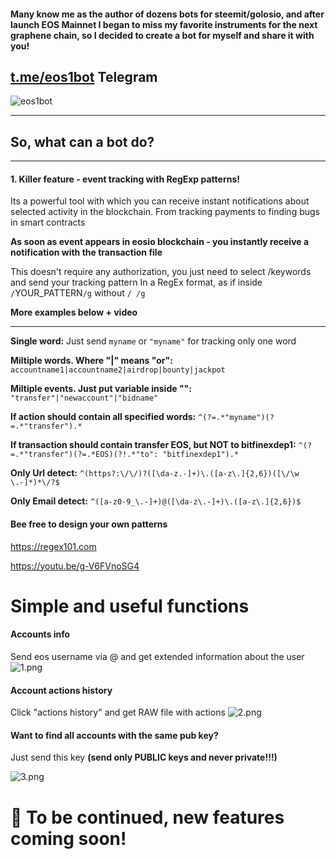 #### Many know me as the author of dozens bots for steemit/golosio, and after launch EOS Mainnet I began to miss my favorite instruments for the next graphene chain, so I decided to create a bot for myself and share it with you!

## [t.me/eos1bot](https://t.me/eos1bot) Telegram
![eos1bot](https://cdn.steemitimages.com/DQmQzmi1ue8BkjLNpApsQ4YztFQHZ9qmd2s84RGuLyfmF7e/eos1bot.jpg)

***

## So, what can a bot do?

***


#### 1. Killer feature - event tracking with RegExp patterns! 
Its a powerful tool with which you can receive instant notifications about selected activity in the blockchain.
From tracking payments to finding bugs in smart contracts

**As soon as event appears in eosio blockchain - you instantly receive a notification with the transaction file**

This doesn't require any authorization, you just need to select  /keywords and send your tracking pattern 
In a RegEx format, as if inside `/`YOUR_PATTERN`/g`  without  `/ /g` 

**More examples below + video**
***
**Single word:**
Just send `myname` or `"myname"` for tracking only one word

**Miltiple words. Where "|" means "or":**
`accountname1|accountname2|airdrop|bounty|jackpot`
    
**Miltiple events. Just put variable inside "":**
`"transfer"|"newaccount"|"bidname"`

**If action should contain all specified words:**
`^(?=.*"myname")(?=.*"transfer").*`

**If transaction should contain transfer EOS, but NOT to bitfinexdep1:**
`^(?=.*"transfer")(?=.*EOS)(?!.*"to": "bitfinexdep1").*`

**Only Url detect:**
`^(https?:\/\/)?([\da-z.-]+)\.([a-z\.]{2,6})([\/\w \.-]*)*\/?$`
    
**Only Email detect:**
`^([a-z0-9_\.-]+)@([\da-z\.-]+)\.([a-z\.]{2,6})$`

#### Bee free to design your own patterns
https://regex101.com



https://youtu.be/g-V6FVnoSG4

# Simple and useful functions

#### Accounts info
Send eos username via @ and get extended information about the user
![1.png](https://cdn.steemitimages.com/DQmYLYYcMXz65PQMcRfYAq42kEaAiXz4FeL5HfNuvUuhfmr/1.png)

#### Account actions history
Click "actions history" and get RAW file with actions
![2.png](https://cdn.steemitimages.com/DQmZUMCKTUEk29GwQGot8V5QirW84VKB8RUUnCRczsMJdFj/2.png)

#### Want to find all accounts with the same pub key? 
Just send this key **(send only PUBLIC keys and never private!!!)**

![3.png](https://cdn.steemitimages.com/DQmecbm5LBV32m1cd5kxL6tDHt2VwRY5Nh7ndWRtwhwNcXj/3.png)


# 🤟 To be continued, new features coming soon!
